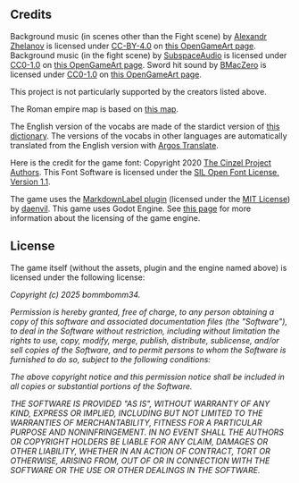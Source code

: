 ## Credits

Background music (in scenes other than the Fight scene) by [Alexandr Zhelanov](https://opengameart.org/users/alexandr-zhelanov) is licensed under [CC-BY-4.0](https://creativecommons.org/licenses/by/4.0/) on [this OpenGameArt page](https://opengameart.org/content/ancient-temple).
Background music (in the fight scene) by [SubspaceAudio](https://opengameart.org/users/subspaceaudio) is licensed under [CC0-1.0](http://creativecommons.org/publicdomain/zero/1.0/) on [this OpenGameArt page](https://opengameart.org/content/boss-battle-music).
Sword hit sound by [BMacZero](https://opengameart.org/users/bmaczero) is licensed under [CC0-1.0](http://creativecommons.org/publicdomain/zero/1.0/) on [this OpenGameArt page](https://opengameart.org/content/metal-impact-sounds).

This project is not particularly supported by the creators listed above.

The Roman empire map is based on [this map](https://commons.wikimedia.org/wiki/File:RomanEmpire_117.svg).

The English version of the vocabs are made of the stardict version of [this dictionary](https://github.com/nikita-moor/latin-dictionary/releases/tag/2020-05-05).
The versions of the vocabs in other languages are automatically translated from the English version with [Argos Translate](https://github.com/argosopentech/argos-translate).

Here is the credit for the game font: Copyright 2020 [The Cinzel Project Authors](https://github.com/NDISCOVER/Cinzel). This Font Software is licensed under the [SIL Open Font License, Version 1.1](https://openfontlicense.org).

The game uses the [MarkdownLabel plugin](https://godotengine.org/asset-library/asset/2302) (licensed under the [MIT License](https://github.com/daenvil/MarkdownLabel/blob/main/LICENSE)) by [daenvil](https://godotengine.org/asset-library/asset?user=daenvil).
This game uses Godot Engine. See [this page](https://godotengine.org/license/) for more information about the licensing of the game engine.

## License

The game itself (without the assets, plugin and the engine named above) is licensed under the following license:



*Copyright (c) 2025 bommbomm34.*

*Permission is hereby granted, free of charge, to any person obtaining a copy
of this software and associated documentation files (the "Software"), to deal
in the Software without restriction, including without limitation the rights
to use, copy, modify, merge, publish, distribute, sublicense, and/or sell
copies of the Software, and to permit persons to whom the Software is
furnished to do so, subject to the following conditions:*

*The above copyright notice and this permission notice shall be included in all
copies or substantial portions of the Software.*

*THE SOFTWARE IS PROVIDED "AS IS", WITHOUT WARRANTY OF ANY KIND, EXPRESS OR
IMPLIED, INCLUDING BUT NOT LIMITED TO THE WARRANTIES OF MERCHANTABILITY,
FITNESS FOR A PARTICULAR PURPOSE AND NONINFRINGEMENT. IN NO EVENT SHALL THE AUTHORS OR COPYRIGHT HOLDERS BE LIABLE FOR ANY CLAIM, DAMAGES OR OTHER LIABILITY, WHETHER IN AN ACTION OF CONTRACT, TORT OR OTHERWISE, ARISING FROM, OUT OF OR IN CONNECTION WITH THE SOFTWARE OR THE USE OR OTHER DEALINGS IN THE SOFTWARE.*
